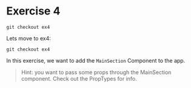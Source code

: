 # Exercise 4

    git checkout ex4

Lets move to ex4:

    git checkout ex4

In this exercise, we want to add the `MainSection` Component to the app.

> Hint: you want to pass some props through the MainSection component.  Check out the PropTypes for info.